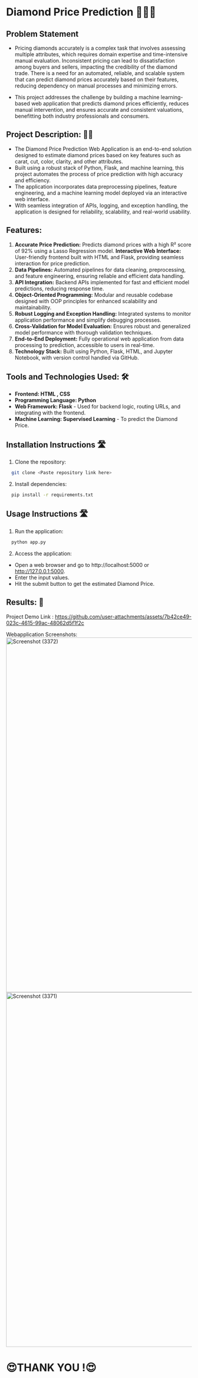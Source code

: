 # Diamond Price Prediction 👨🏻‍🔧

## Problem Statement
- Pricing diamonds accurately is a complex task that involves assessing multiple attributes, which requires domain expertise and time-intensive manual evaluation. Inconsistent pricing can lead to dissatisfaction among buyers and sellers, impacting the credibility of the diamond trade. There is a need for an automated, reliable, and scalable system that can predict diamond prices accurately based on their features, reducing dependency on manual processes and minimizing errors.

- This project addresses the challenge by building a machine learning-based web application that predicts diamond prices efficiently, reduces manual intervention, and ensures accurate and consistent valuations, benefitting both industry professionals and consumers.

## Project Description: 👨‍🏫
- The Diamond Price Prediction Web Application is an end-to-end solution designed to estimate diamond prices based on key features such as carat, cut, color, clarity, and other attributes.
- Built using a robust stack of Python, Flask, and machine learning, this project automates the process of price prediction with high accuracy and efficiency.
- The application incorporates data preprocessing pipelines, feature engineering, and a machine learning model deployed via an interactive web interface.
- With seamless integration of APIs, logging, and exception handling, the application is designed for reliability, scalability, and real-world usability.


## Features:
1) **Accurate Price Prediction:** Predicts diamond prices with a high R² score of 92% using a Lasso Regression model.
**Interactive Web Interface:** User-friendly frontend built with HTML and Flask, providing seamless interaction for price prediction.
2) **Data Pipelines:** Automated pipelines for data cleaning, preprocessing, and feature engineering, ensuring reliable and efficient data handling.
3) **API Integration:** Backend APIs implemented for fast and efficient model predictions, reducing response time.
4) **Object-Oriented Programming:** Modular and reusable codebase designed with OOP principles for enhanced scalability and maintainability.
5) **Robust Logging and Exception Handling:** Integrated systems to monitor application performance and simplify debugging processes.
6) **Cross-Validation for Model Evaluation:** Ensures robust and generalized model performance with thorough validation techniques.
7) **End-to-End Deployment:** Fully operational web application from data processing to prediction, accessible to users in real-time.
8) **Technology Stack:** Built using Python, Flask, HTML, and Jupyter Notebook, with version control handled via GitHub.



## Tools and Technologies Used: 🛠

- **Frontend: HTML , CSS**
- **Programming Language: Python**
- **Web Framework: Flask** - Used for backend logic, routing URLs, and integrating with the frontend.
- **Machine Learning: Supervised Learning** - To predict the Diamond Price.


## Installation Instructions 🛣

1. Clone the repository:

```bash
  git clone <Paste repository link here>

```

2. Install dependencies:

```bash
  pip install -r requirements.txt
```




## Usage Instructions 🛣

1. Run the application:
```bash
  python app.py
```

2. Access the application:
- Open a web browser and go to http://localhost:5000 or http://127.0.0.1:5000.
- Enter the input values.
- Hit the submit button to get the estimated Diamond Price.


## Results: 🙌
Project Demo Link :
https://github.com/user-attachments/assets/7b42ce49-023c-4615-99ac-48062d5f1f2c

Webapplication Screenshots: 
<img width="960" alt="Screenshot (3372)" src="https://github.com/user-attachments/assets/7d3b5dd0-e385-444a-be29-cd3794edf83a">
<img width="960" alt="Screenshot (3371)" src="https://github.com/user-attachments/assets/50539574-e6f5-4883-b18b-3bc7552cced3">
  



<div class="text-center">
  <h1>😍THANK YOU !😍</h1>
</div>

